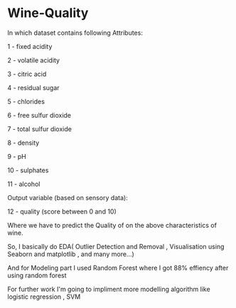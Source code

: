 # Wine-Quality

In which dataset contains following Attributes:


1 - fixed acidity

2 - volatile acidity

3 - citric acid

4 - residual sugar

5 - chlorides

6 - free sulfur dioxide

7 - total sulfur dioxide

8 - density

9 - pH

10 - sulphates

11 - alcohol

Output variable (based on sensory data):

12 - quality (score between 0 and 10)


Where we have to predict the Quality of on the above characteristics of wine.

So, I basically do EDA( Outlier Detection and Removal , Visualisation using Seaborn and matplotlib , and many more...)

And for Modeling part I used Random Forest where I got 88% effiency after using random forest

For further work I'm going to impliment more modelling algorithm like logistic regression , SVM
